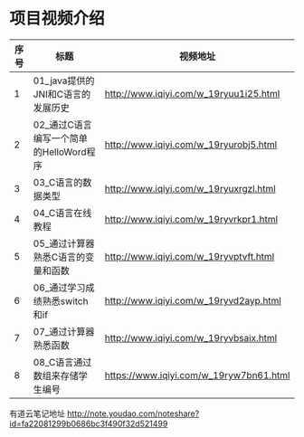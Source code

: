 项目视频介绍 
===========

|序号|标题|视频地址|
|---|----|-----|
|1|01_java提供的JNI和C语言的发展历史|http://www.iqiyi.com/w_19ryuu1i25.html|
|2|02_通过C语言编写一个简单的HelloWord程序|http://www.iqiyi.com/w_19ryurobj5.html|
|3|03_C语言的数据类型|http://www.iqiyi.com/w_19ryuxrgzl.html|
|4|04_C语言在线教程|http://www.iqiyi.com/w_19ryvrkpr1.html|
|5|05_通过计算器熟悉C语言的变量和函数|http://www.iqiyi.com/w_19ryvptvft.html|
|6|06_通过学习成绩熟悉switch和if|http://www.iqiyi.com/w_19ryvd2ayp.html|
|7|07_通过计算器熟悉函数|http://www.iqiyi.com/w_19ryvbsaix.html|
|8|08_C语言通过数组来存储学生编号|https://www.iqiyi.com/w_19ryw7bn61.html|




有道云笔记地址
http://note.youdao.com/noteshare?id=fa22081299b0686bc3f490f32d521499








